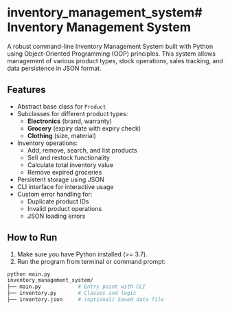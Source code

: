 # inventory_management_system# Inventory Management System

A robust command-line Inventory Management System built with Python using Object-Oriented Programming (OOP) principles. This system allows management of various product types, stock operations, sales tracking, and data persistence in JSON format.

## Features

- Abstract base class for `Product`
- Subclasses for different product types:
  - **Electronics** (brand, warranty)
  - **Grocery** (expiry date with expiry check)
  - **Clothing** (size, material)
- Inventory operations:
  - Add, remove, search, and list products
  - Sell and restock functionality
  - Calculate total inventory value
  - Remove expired groceries
- Persistent storage using JSON
- CLI interface for interactive usage
- Custom error handling for:
  - Duplicate product IDs
  - Invalid product operations
  - JSON loading errors

## How to Run

1. Make sure you have Python installed (>= 3.7).
2. Run the program from terminal or command prompt:

```bash
python main.py
inventory_management_system/
├── main.py            # Entry point with CLI
├── inventory.py       # Classes and logic
├── inventory.json     # (optional) Saved data file
